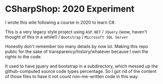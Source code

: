 # CSharpShop: 2020 Experiment

I wrote this wile following a course in 2020 to learn C#.

This is a very legacy style project using `ASP.NET` / `JQuery` (wow, haven't thought of this in a while!) / `Bootstrap` / `Microsoft SQL Server`

Honestly don't remember too many details by now lol. Making this repo public for the sake of transparency/history/whatever because I own the rights to the code.

It used to have jquery and bootstrap in a subdirectory, which messed up the github-computed source code types percentage. So I got rid of the content of those files to have it not count non-me-written code in this way.